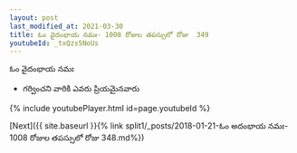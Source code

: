 ```yaml
---
layout: post
last_modified_at: 2021-03-30
title: ఓం వైదంభాయ నమః- 1008 రోజుల తపస్సులో రోజు  349
youtubeId: _txQzs5NoUs
---
```

 
 
 ఓం వైదంభాయ నమః  
 
 -  గర్వించని వారికి ఎవరు ప్రియమైనవారు 
 
  
 
  
 
 
 
 
 
 


{% include youtubePlayer.html id=page.youtubeId %}
 
[Next]({{ site.baseurl }}{% link  split1/_posts/2018-01-21-ఓం  అదంభాయ  నమః- 1008 రోజుల తపస్సులో రోజు  348.md%})
 
